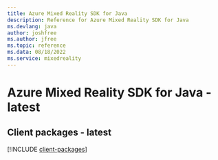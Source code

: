 ```yaml
---
title: Azure Mixed Reality SDK for Java
description: Reference for Azure Mixed Reality SDK for Java
ms.devlang: java
author: joshfree
ms.author: jfree
ms.topic: reference
ms.data: 08/18/2022
ms.service: mixedreality
---
```

# Azure Mixed Reality SDK for Java - latest

## Client packages - latest
[!INCLUDE [client-packages](mixed-reality-client-index.md)]